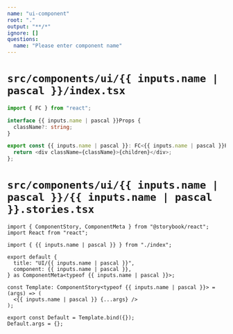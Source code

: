 ```yaml
---
name: "ui-component"
root: "."
output: "**/*"
ignore: []
questions:
  name: "Please enter component name"
---
```


# `src/components/ui/{{ inputs.name | pascal }}/index.tsx`

```ts
import { FC } from "react";

interface {{ inputs.name | pascal }}Props {
  className?: string;
}

export const {{ inputs.name | pascal }}: FC<{{ inputs.name | pascal }}Props> = ({ children, className }) => {
  return <div className={className}>{children}</div>;
};
```

# `src/components/ui/{{ inputs.name | pascal }}/{{ inputs.name | pascal }}.stories.tsx`

```tsx
import { ComponentStory, ComponentMeta } from "@storybook/react";
import React from "react";

import { {{ inputs.name | pascal }} } from "./index";

export default {
  title: "UI/{{ inputs.name | pascal }}",
  component: {{ inputs.name | pascal }},
} as ComponentMeta<typeof {{ inputs.name | pascal }}>;

const Template: ComponentStory<typeof {{ inputs.name | pascal }}> = (args) => (
  <{{ inputs.name | pascal }} {...args} />
);

export const Default = Template.bind({});
Default.args = {};
```
